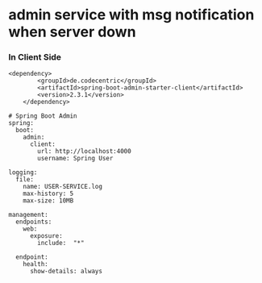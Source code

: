 # admin service with msg notification when server down
### In Client Side

    <dependency>
            <groupId>de.codecentric</groupId>
            <artifactId>spring-boot-admin-starter-client</artifactId>
            <version>2.3.1</version>
        </dependency>

```
# Spring Boot Admin
spring:
  boot:
    admin:
      client:
        url: http://localhost:4000
        username: Spring User

logging:
  file:
    name: USER-SERVICE.log
    max-history: 5
    max-size: 10MB

management:
  endpoints:
    web:
      exposure:
        include:  "*"

  endpoint:
    health:
      show-details: always

```

